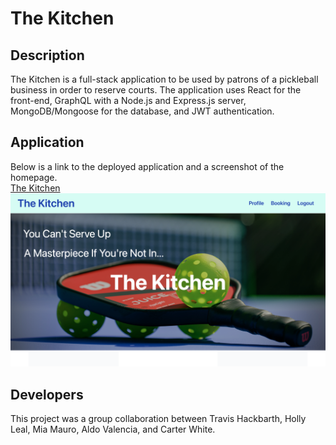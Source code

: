 # The Kitchen

## Description

The Kitchen is a full-stack application to be used by patrons of a pickleball business in order to reserve courts. The application uses React for the front-end, GraphQL with a Node.js and Express.js server, MongoDB/Mongoose for the database, and JWT authentication.

## Application

Below is a link to the deployed application and a screenshot of the homepage.  
[The Kitchen]()  
![homepage](./client/src/pages/images/Screenshot%202023-04-23%20at%206.40.45%20PM.png)

## Developers

This project was a group collaboration between Travis Hackbarth, Holly Leal, Mia Mauro, Aldo Valencia, and Carter White.
